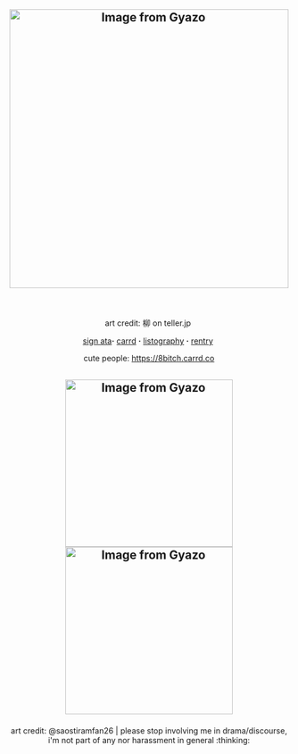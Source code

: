 ## <p align="center"><a href="https://gyazo.com/edeae76e917a4c1d0c68c1e22012524a"><img src="https://i.gyazo.com/edeae76e917a4c1d0c68c1e22012524a.png" alt="Image from Gyazo" width="500" height="500"/></a>
‎ <p align="center">art credit: 柳 on teller.jp
‎ <p align="center">[sign ata](https://fragariaknight.atabook.org/)**·** [carrd](https://fragariaknight.carrd.co/) **·** [listography](https://listography.com/vilkisser) **·** [rentry](https://rentry.co/blondeshortcake)
‎ <p align="center"> cute people: https://8bitch.carrd.co
## <p align="center"><a href="https://gyazo.com/ff263a17bfa9969607df36d61696de94"><img src="https://i.gyazo.com/ff263a17bfa9969607df36d61696de94.jpg" alt="Image from Gyazo" width="300" height="300" /> <a href="https://gyazo.com/2ce2acd337af49c3dcdb8d5a494c2147"><img src="https://i.gyazo.com/2ce2acd337af49c3dcdb8d5a494c2147.jpg" alt="Image from Gyazo" width="300" height="300"/></a>
<p align="center"> art credit: @saostiramfan26 | please stop involving me in drama/discourse, i'm not part of any nor harassment in general :thinking:
